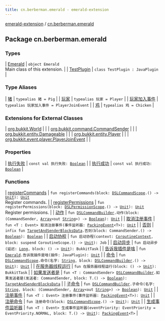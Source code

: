 ```yaml
---
title: cn.berberman.emerald - emerald-extension
---
```


[emerald-extension](../index.html) / [cn.berberman.emerald](.)

## Package cn.berberman.emerald

### Types

| [Emerald](-emerald/index.html) | `object Emerald`<br>Main class of this extension. |
| [TestPlugin](-test-plugin/index.html) | `class TestPlugin : JavaPlugin` |

### Type Aliases

| [猪](猪.html) | `typealias 猪 = Pig` |
| [玩家](玩家.html) | `typealias 玩家 = Player` |
| [玩家加入事件](玩家加入事件.html) | `typealias 玩家加入事件 = PlayerJoinEvent` |
| [鸡](鸡.html) | `typealias 鸡 = Chicken` |

### Extensions for External Classes

| [org.bukkit.World](org.bukkit.-world/index.html) |  |
| [org.bukkit.command.CommandSender](org.bukkit.command.-command-sender/index.html) |  |
| [org.bukkit.entity.Damageable](org.bukkit.entity.-damageable/index.html) |  |
| [org.bukkit.entity.Player](org.bukkit.entity.-player/index.html) |  |
| [org.bukkit.event.player.PlayerJoinEvent](org.bukkit.event.player.-player-join-event/index.html) |  |

### Properties

| [执行失败](执行失败.html) | `const val 执行失败: `[`Boolean`](https://kotlinlang.org/api/latest/jvm/stdlib/kotlin/-boolean/index.html) |
| [执行成功](执行成功.html) | `const val 执行成功: `[`Boolean`](https://kotlinlang.org/api/latest/jvm/stdlib/kotlin/-boolean/index.html) |

### Functions

| [registerCommands](register-commands.html) | `fun registerCommands(block: `[`DSLCommandScope`](../cn.berberman.emerald.dsl.command/-d-s-l-command-scope/index.html)`.() -> `[`Unit`](https://kotlinlang.org/api/latest/jvm/stdlib/kotlin/-unit/index.html)`): `[`Unit`](https://kotlinlang.org/api/latest/jvm/stdlib/kotlin/-unit/index.html)<br>Register commands. |
| [registerPermissions](register-permissions.html) | `fun registerPermissions(block: `[`DSLPermissionScope`](../cn.berberman.emerald.dsl.permission/-d-s-l-permission-scope/index.html)`.() -> `[`Unit`](https://kotlinlang.org/api/latest/jvm/stdlib/kotlin/-unit/index.html)`): `[`Unit`](https://kotlinlang.org/api/latest/jvm/stdlib/kotlin/-unit/index.html)<br>Register permissions. |
| [动作](动作.html) | `fun `[`DSLCommandBuilder`](../cn.berberman.emerald.dsl.command/-d-s-l-command-builder/index.html)`.动作(block: (CommandSender, `[`Array`](https://kotlinlang.org/api/latest/jvm/stdlib/kotlin/-array/index.html)`<out `[`String`](https://kotlinlang.org/api/latest/jvm/stdlib/kotlin/-string/index.html)`>) -> `[`Boolean`](https://kotlinlang.org/api/latest/jvm/stdlib/kotlin/-boolean/index.html)`): `[`Unit`](https://kotlinlang.org/api/latest/jvm/stdlib/kotlin/-unit/index.html) |
| [取消注册事件](取消注册事件.html) | `fun <T : Event> 取消注册事件(事件监听器: `[`PackingEvent`](../cn.berberman.emerald.dsl.event/-packing-event/index.html)`<T>): `[`Unit`](https://kotlinlang.org/api/latest/jvm/stdlib/kotlin/-unit/index.html) |
| [否则](否则.html) | `infix fun `[`TargetAndSenderBlocksData`](../cn.berberman.emerald.dsl.command/-d-s-l-command-builder/-target-and-sender-blocks-data/index.html)`.否则(block: CommandSender.() -> `[`Boolean`](https://kotlinlang.org/api/latest/jvm/stdlib/kotlin/-boolean/index.html)`): `[`Boolean`](https://kotlinlang.org/api/latest/jvm/stdlib/kotlin/-boolean/index.html) |
| [启动协程](启动协程.html) | `fun 启动协程(context: `[`CoroutineContext`](https://kotlinlang.org/api/latest/jvm/stdlib/kotlin.coroutines.experimental/-coroutine-context/index.html)`, block: suspend CoroutineScope.() -> `[`Unit`](https://kotlinlang.org/api/latest/jvm/stdlib/kotlin/-unit/index.html)`): Job` |
| [启动异步](启动异步.html) | `fun 启动异步(延迟: `[`Long`](https://kotlinlang.org/api/latest/jvm/stdlib/kotlin/-long/index.html)`, block: () -> `[`Unit`](https://kotlinlang.org/api/latest/jvm/stdlib/kotlin/-unit/index.html)`): BukkitTask` |
| [告诉我插件是啥](告诉我插件是啥.html) | `fun `[`Emerald`](-emerald/index.html)`.告诉我插件是啥(插件: JavaPlugin): `[`Unit`](https://kotlinlang.org/api/latest/jvm/stdlib/kotlin/-unit/index.html) |
| [命令](命令.html) | `fun `[`DSLCommandScope`](../cn.berberman.emerald.dsl.command/-d-s-l-command-scope/index.html)`.命令(名字: `[`String`](https://kotlinlang.org/api/latest/jvm/stdlib/kotlin/-string/index.html)`, block: `[`DSLCommandBuilder`](../cn.berberman.emerald.dsl.command/-d-s-l-command-builder/index.html)`.() -> `[`Unit`](https://kotlinlang.org/api/latest/jvm/stdlib/kotlin/-unit/index.html)`): `[`Unit`](https://kotlinlang.org/api/latest/jvm/stdlib/kotlin/-unit/index.html) |
| [在服务器线程运行](在服务器线程运行.html) | `fun 在服务器线程运行(block: () -> `[`Unit`](https://kotlinlang.org/api/latest/jvm/stdlib/kotlin/-unit/index.html)`): BukkitTask` |
| [如果发送者是](如果发送者是.html) | `fun <T : CommandSender> `[`DSLCommandBuilder`](../cn.berberman.emerald.dsl.command/-d-s-l-command-builder/index.html)`.如果发送者是(发送者: CommandSender, block: T.() -> `[`Boolean`](https://kotlinlang.org/api/latest/jvm/stdlib/kotlin/-boolean/index.html)`): `[`TargetAndSenderBlocksData`](../cn.berberman.emerald.dsl.command/-d-s-l-command-builder/-target-and-sender-blocks-data/index.html) |
| [子命令](子命令.html) | `fun `[`DSLCommandBuilder`](../cn.berberman.emerald.dsl.command/-d-s-l-command-builder/index.html)`.子命令(名字: `[`String`](https://kotlinlang.org/api/latest/jvm/stdlib/kotlin/-string/index.html)`, block: (CommandSender, `[`Array`](https://kotlinlang.org/api/latest/jvm/stdlib/kotlin/-array/index.html)`<out `[`String`](https://kotlinlang.org/api/latest/jvm/stdlib/kotlin/-string/index.html)`>) -> `[`Boolean`](https://kotlinlang.org/api/latest/jvm/stdlib/kotlin/-boolean/index.html)`): `[`Unit`](https://kotlinlang.org/api/latest/jvm/stdlib/kotlin/-unit/index.html) |
| [注册事件](注册事件.html) | `fun <T : Event> 注册事件(事件监听器: `[`PackingEvent`](../cn.berberman.emerald.dsl.event/-packing-event/index.html)`<T>): `[`Unit`](https://kotlinlang.org/api/latest/jvm/stdlib/kotlin/-unit/index.html) |
| [注册命令](注册命令.html) | `fun 注册命令(block: `[`DSLCommandScope`](../cn.berberman.emerald.dsl.command/-d-s-l-command-scope/index.html)`.() -> `[`Unit`](https://kotlinlang.org/api/latest/jvm/stdlib/kotlin/-unit/index.html)`): `[`Unit`](https://kotlinlang.org/api/latest/jvm/stdlib/kotlin/-unit/index.html) |
| [生成事件监听器](生成事件监听器.html) | `fun <T : Event> 生成事件监听器(eventPriority: EventPriority = EventPriority.NORMAL, block: T.() -> `[`Unit`](https://kotlinlang.org/api/latest/jvm/stdlib/kotlin/-unit/index.html)`): `[`PackingEvent`](../cn.berberman.emerald.dsl.event/-packing-event/index.html)`<T>` |

